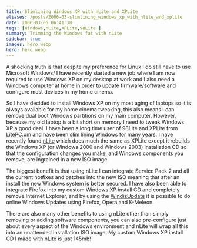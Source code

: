 ```yaml
---
title: Slimlining Windows XP with nLite and XPLite
aliases: /posts/2006-03-slimlining_windows_xp_with_nlite_and_xplite
date: 2006-03-05 06:41:38
tags: [Windows,nLite,XPLite,98Lite ]
summary: Trimming the Windows fat with nLite
sidebar: true
images: hero.webp
hero: hero.webp
---
```


A shocking truth is that despite my preference for Linux I do still have to
use Microsoft Windows/ I have recently started a new job where I am now
required to use Windows XP on my desktop at work and I also need a Windows
computer at home in order to update firmware/software and configure most
devices in my home cinema.

So I have decided to install Windows XP on my most aging of laptops so it is
always available for my home cinema tweaking, this also means I can remove dual
boot Windows partitions on my main computer. However, because my old laptop is a
bit short on memory I need to tweak Windows XP a good deal. I have been a long
time user of 98Lite and XPLite from [LitePC.om](http://www.litepc.com) and have
been slim lining Windows for many years. I have recently found [nLite](http://www.nliteos.com)
which does much the same as XPLite except it rebuilds the Windows XP (or Windows 2000 and
Windows 2003) installation CD so that the configuration changes you make, and
Windows components you remove, are ingrained in a new ISO image.

The biggest benefit is that using nLite I can integrate Service Pack 2 and all
the current hotfixes and patches into the new ISO meaning that after an install
the new Windows system is better secured. I have also been able to integrate Firefox
into my custom Windows XP install CD and completely remove Internet Explorer,
and by using the [WindizUpdate](http://windowsupdate.62nds.com/) it is possible
to do online Windows Updates using Firefox, Opera and K-Meleon.

There are also many other benefits to using nLite other than simply removing or
adding software components, you can also pre-configure just about every aspect
of the Windows environment and nLite will wrap all this into an unattended
installation ISO image. My custom Windows XP install CD I made with nLite is
just 145mb!
